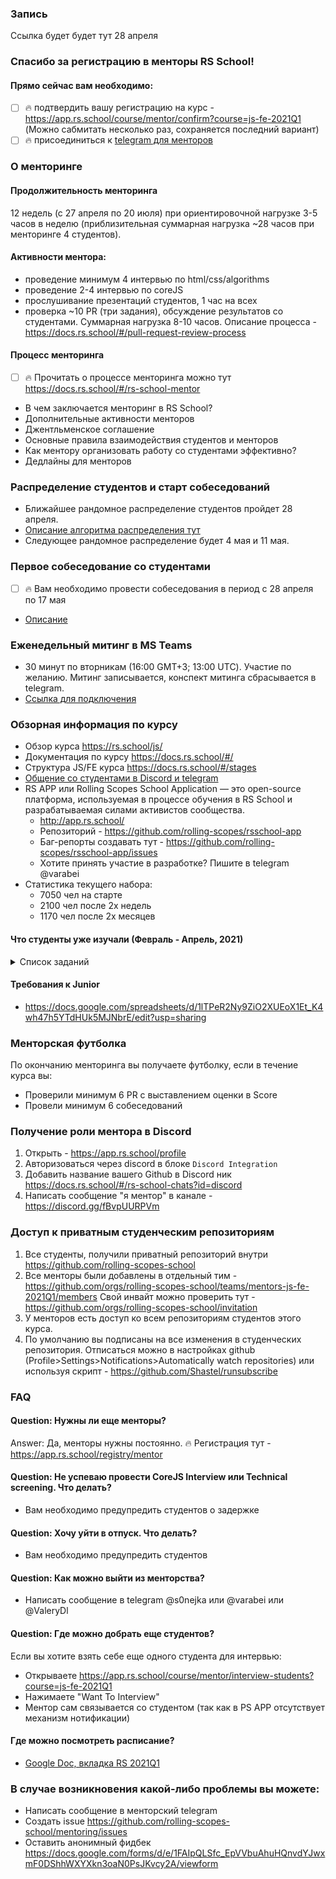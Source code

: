 ### Запись
Ссылка будет будет тут 28 апреля

### Спасибо за регистрацию в менторы RS School!
#### Прямо сейчас вам необходимо:
  - [ ] 🔥 подтвердить вашу регистрацию на курс - https://app.rs.school/course/mentor/confirm?course=js-fe-2021Q1 (Можно сабмитать несколько раз, сохраняется последний вариант)
  - [ ] 🔥 присоединиться к [telegram для менторов](https://t.me/joinchat/HqpGRxNRANkGN2xx9bL8zQ)  

### О менторинге
#### Продолжительность менторинга
12 недель (с  27 апреля по 20 июля) при ориентировочной нагрузке 3-5 часов в неделю (приблизительная суммарная нагрузка ~28 часов при менторинге 4 студентов). 

#### Активности ментора:
   - проведение минимум 4 интервью по html/css/algorithms 
   - проведение 2-4 интервью по coreJS 
   - прослушивание презентаций студентов, 1 час на всех
   - проверка ~10 PR (три задания), обсуждение результатов со студентами. Суммарная нагрузка 8-10 часов. Описание процесса - https://docs.rs.school/#/pull-request-review-process

#### Процесс менторинга
- [ ] 🔥 Прочитать о процессе менторинга можно тут https://docs.rs.school/#/rs-school-mentor
- В чем заключается менторинг в RS School?
- Дополнительные активности менторов
- Джентльменское соглашение
- Основные правила взаимодействия студентов и менторов
- Как ментору организовать работу со студентами эффективно?
- Дедлайны для менторов 

### Распределение студентов и старт собеседований
- Ближайшее рандомное распределение студентов пройдет 28 апреля.
- [Описание алгоритма распределения тут](how-to-get-mentees.md) 
- Следующее рандомное распределение будет 4 мая и 11 мая.

### Первое собеседование со студентами
- [ ] 🔥 Вам необходимо провести собеседования в период с 28 апреля по 17 мая
- [Описание](first-interview.md)

### Еженедельный митинг в MS Teams
- 30 минут по вторникам (16:00 GMT+3; 13:00 UTC). Участие по желанию. Митинг записывается, конспект митинга сбрасывается в telegram.
- [Ссылка для подключения](https://teams.microsoft.com/l/meetup-join/19%3ameeting_YmE2Njg3OWUtNzM2YS00OTdkLWEwNWItMjczMmE0Y2YyM2Rj%40thread.v2/0?context=%7b%22Tid%22%3a%22b41b72d0-4e9f-4c26-8a69-f949f367c91d%22%2c%22Oid%22%3a%22bfb3a45e-ab50-4cee-a085-b5c4a9411d92%22%7d)

### Обзорная информация по курсу 
- Обзор курса https://rs.school/js/  
- Документация по курсу https://docs.rs.school/#/
- Структура JS/FE курса https://docs.rs.school/#/stages
- [Общение со студентами в Discord и telegram](https://docs.rs.school/#/rs-school-chats) 
- RS APP или Rolling Scopes School Application — это open-source платформа, используемая в процессе обучения в RS School и разрабатываемая силами активистов сообщества.
    - http://app.rs.school/
    - Репозиторий - https://github.com/rolling-scopes/rsschool-app
    - Баг-репорты создавать тут - https://github.com/rolling-scopes/rsschool-app/issues
    - Хотите принять участие в разработке? Пишите в telegram @varabei
- Статистика текущего набора:
    - 7050 чел на старте
    - 2100 чел после 2х недель
    - 1170 чел после 2х месяцев

#### Что студенты уже изучали (Февраль - Апрель, 2021)
<details>
  <summary> Список заданий </summary>
  
#### Git
- https://github.com/rolling-scopes-school/tasks/blob/master/tasks/git-markdown.md
- https://rolling-scopes-school.github.io/stage0/#/stage1/tasks/clean-code/clean-code-s1e1

#### Верстка
- https://rolling-scopes-school.github.io/stage0/#/stage0/tasks/html-css
- https://rolling-scopes-school.github.io/stage0/#/stage0/tasks/wildlife
- https://rolling-scopes-school.github.io/stage0/#/stage1/tasks/online-zoo/variant-1

#### Алгоритмы
- https://rolling-scopes-school.github.io/stage0/#/stage1/tasks/codewars
- https://github.com/AlreadyBored/basic-js
- https://github.com/rkhaslarov/rs-school-short-track-2021
- и другие 

#### DOM
- https://rolling-scopes-school.github.io/stage0/#/stage1/tasks/js-projects/virtual-piano
- https://rolling-scopes-school.github.io/stage0/#/stage1/tasks/js-projects/photo-filter

#### Clean Code
  - https://rolling-scopes-school.github.io/stage0/#/stage1/tasks/clean-code/clean-code-s1e1
- https://rolling-scopes-school.github.io/stage0/#/stage1/tasks/clean-code/guidelines/generic-principles

#### Self-Presentation 
- https://rolling-scopes-school.github.io/stage0/#/stage1/tasks/self-introduction/self-introduction

#### JavaScript
- Типы данных
- Объекты
- Массивы
- Функции
</details>

#### Требования к Junior 
- https://docs.google.com/spreadsheets/d/1lTPeR2Ny9ZiO2XUEoX1Et_K4wh47h5YTdHUk5MJNbrE/edit?usp=sharing

### Менторская футболка 
По окончанию менторинга вы получаете футболку, если в течение курса вы:
- Проверили минимум 6 PR c выставлением оценки в Score
- Провели минимум 6 собеседований

### Получение роли ментора в Discord
1. Открыть - https://app.rs.school/profile
2. Авторизоваться через discord в блоке `Discord Integration`  
3. Добавить название вашего Github в Discord ник https://docs.rs.school/#/rs-school-chats?id=discord
4. Написать сообщение "я ментор" в канале - https://discord.gg/fBvpUURPVm

### Доступ к приватным студенческим репозиториям
1. Все студенты, получили приватный репозиторий внутри https://github.com/rolling-scopes-school
2. Все менторы были добавлены в отдельный тим - https://github.com/orgs/rolling-scopes-school/teams/mentors-js-fe-2021Q1/members 
Свой инвайт можно проверить тут - https://github.com/orgs/rolling-scopes-school/invitation
3. У менторов есть доступ ко всем репозиториям студентов этого курса.
4. По умолчанию вы подписаны на все изменения в студенческих репозитория. Отписаться можно в настройках github (Profile>Settings>Notifications>Automatically watch repositories) или используя скрипт - https://github.com/Shastel/runsubscribe

### FAQ
#### Question: Нужны ли еще менторы?
Answer: Да, менторы нужны постоянно. 🔥 Регистрация тут - https://app.rs.school/registry/mentor

#### Question: Не успеваю провести CoreJS Interview или Technical screening. Что делать?
- Вам необходимо предупредить студентов о задержке

#### Question: Хочу уйти в отпуск. Что делать?
- Вам необходимо предупредить студентов

#### Question: Как можно выйти из менторства?
- Написать сообщение в telegram @s0nejka или @varabei или @ValeryDl

#### Question: Где можно добрать еще студентов?
Если вы хотите взять себе еще одного студента для интервью:
- Открываете https://app.rs.school/course/mentor/interview-students?course=js-fe-2021Q1
- Нажимаете "Want To Interview"
- Ментор сам связывается со студентом (так как в PS APP отсутствует механизм нотификации)

#### Где можно посмотреть расписание? 
- [Google Doc, вкладка RS 2021Q1](https://docs.google.com/spreadsheets/d/1oM2O8DtjC0HodB3j7hcIResaWBw8P18tXkOl1ymelvE/edit#gid=1646898206)

### В случае возникновения какой-либо проблемы вы можете:
- Написать сообщение в менторский telegram 
- Создать issue https://github.com/rolling-scopes-school/mentoring/issues
- Оставить анонимный фидбек https://docs.google.com/forms/d/e/1FAIpQLSfc_EpVVbuAhuHQnvdYJwxmF0DShhWXYXkn3oaN0PsJKvcy2A/viewform
